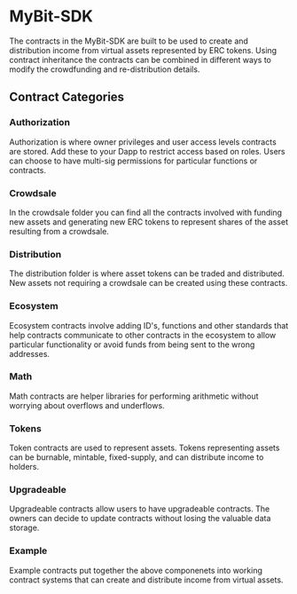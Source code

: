 # MyBit-SDK 
The contracts in the MyBit-SDK are built to be used to create and distribution income from virtual assets represented by ERC tokens. Using contract inheritance the contracts can be combined in different ways to modify the crowdfunding and re-distribution details. 

## Contract Categories

### Authorization 
Authorization is where owner privileges and user access levels contracts are stored. Add these to your Dapp to restrict access based on roles. Users can choose to have multi-sig permissions for particular functions or contracts. 

### Crowdsale 
In the crowdsale folder you can find all the contracts involved with funding new assets and generating new ERC tokens to represent shares of the asset resulting from a crowdsale. 

### Distribution 
The distribution folder is where asset tokens can be traded and distributed. New assets not requiring a crowdsale can be created using these contracts. 

### Ecosystem 
Ecosystem contracts involve adding ID's, functions and other standards that help contracts communicate to other contracts in the ecosystem to allow particular functionality or avoid funds from being sent to the wrong addresses. 

### Math 
Math contracts are helper libraries for performing arithmetic without worrying about overflows and underflows. 

### Tokens 
Token contracts are used to represent assets. Tokens representing assets can be burnable, mintable, fixed-supply, and can distribute income to holders. 

### Upgradeable 
Upgradeable contracts allow users to have upgradeable contracts. The owners can decide to update contracts without losing the valuable data storage. 

### Example  
Example contracts put together the above componenets into working contract systems that can create and distribute income from virtual assets. 

